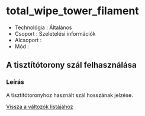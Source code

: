 # total\_wipe\_tower\_filament

* Technológia : Általános
* Csoport :  Szeletelési információk
* Alcsoport : 
* Mód : 

## A tisztítótorony szál felhasználása

### Leírás

A tisztítótoronyhoz használt szál hosszának jelzése.

[Vissza a változók listájához](/)

